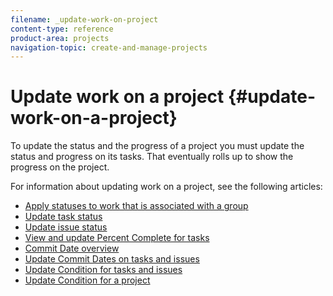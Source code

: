 ```yaml
---
filename: _update-work-on-project
content-type: reference
product-area: projects
navigation-topic: create-and-manage-projects
---
```




# Update work on a project  {#update-work-on-a-project}

To update the status and the progress of a project you must update the status and progress on its tasks. That eventually rolls up to show the progress on the project. 


For information about updating work on a project, see the following articles:



* [Apply statuses to work that is associated with a group](apply-custom-status-work-assigned-to-group.md) 
* [Update task status](update-task-status.md) 
* [Update issue status](update-issue-status.md) 
* [View and update Percent Complete for tasks](view-update-percent-complete-for-tasks.md) 
* [Commit Date overview](overview-of-commit-dates.md) 
* [Update Commit Dates on tasks and issues](update-commit-date-on-tasks-and-issues.md) 
* [Update Condition for tasks and issues](update-condition-for-tasks-and-issues.md) 
* [Update Condition for a project](update-condition-on-project.md) 


